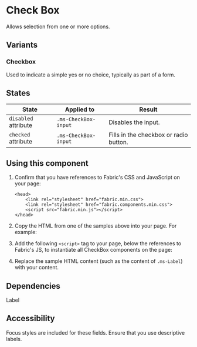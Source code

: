 # Check Box
Allows selection from one or more options.

## Variants

### Checkbox
Used to indicate a simple yes or no choice, typically as part of a form.

<!----
{{> CheckBoxElem props=CheckBoxModels.basic }}
{{> CheckBoxElem props=CheckBoxModels.checkboxDisabled }}
{{> CheckBoxElem props=CheckBoxModels.checkboxSelected }}
---->
<!---i
![CheckBox example](https://raw.githubusercontent.com/OfficeDev/office-ui-fabric-js/master/ghdocs/component_images/CheckBox-default.png)
i--->


## States
State | Applied to | Result
 --- | --- | ---
`disabled` attribute | `.ms-CheckBox-input` | Disables the input.
`checked` attribute | `.ms-CheckBox-input` | Fills in the checkbox or radio button.

## Using this component
1. Confirm that you have references to Fabric's CSS and JavaScript on your page:
    ```
    <head>
        <link rel="stylesheet" href="fabric.min.css">
        <link rel="stylesheet" href="fabric.components.min.css">
        <script src="fabric.min.js"></script>
    </head>
    ```
2. Copy the HTML from one of the samples above into your page. For example:
<!---
<pre>
    <code>
{{renderPartialPre "Checkbox" "CheckBoxElem" CheckBoxModels.basic false}}
    </code>
</pre>
--->
3. Add the following `<script>` tag to your page, below the references to Fabric's JS, to instantiate all CheckBox components on the page:
<!---
<pre>
    <code>
{{renderPartialPre "Checkbox" "CheckBoxJS" "" false}}
    </code>
</pre>
--->
4. Replace the sample HTML content (such as the content of `.ms-Label`) with your content.

## Dependencies
Label

## Accessibility
Focus styles are included for these fields. Ensure that you use descriptive labels.

<!---
{{> CheckBoxJS }}
--->
